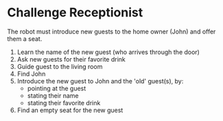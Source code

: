 # Challenge Receptionist

The robot must introduce new guests to the home owner (John) and offer them a seat.

1. Learn the name of the new guest (who arrives through the door)
2. Ask new guests for their favorite drink
3. Guide guest to the living room
4. Find John
5. Introduce the new guest to John and the 'old' guest(s), by:
    - pointing at the guest
    - stating their name
    - stating their favorite drink
6. Find an empty seat for the new guest
